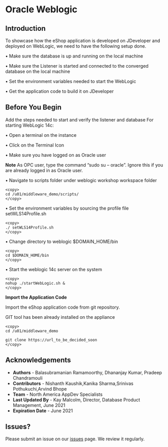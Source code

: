 # Oracle Weblogic

## Introduction

To showcase how the eShop application is developed on JDeveloper and deployed on WebLogic, we need to have the following setup done.

•	Make sure the database is up and running on the local machine 

•	Make sure the Listener is started and connected to the converged database on the local machine

•	Set the environment variables needed to start the WebLogic 

•	Get the application code to build it on JDeveloper


## Before You Begin

Add the steps needed to start and verify the listener and database
For starting WebLogic 14c:

• Open a terminal on the instance

• Click on the Terminal Icon

• Make sure you have logged on as Oracle user

**Note** As OPC user, type the command  “sudo su – oracle”.
Ignore this if you are already logged in as Oracle user.

• Navigate to scripts folder under weblogic workshop workspace folder

````
<copy>
cd /u01/middleware_demo/scripts/
</copy>
````

• Set the environment variables by sourcing the profile file setWLS14Profile.sh

````
<copy>
./ setWLS14Profile.sh
</copy>
````

• Change directory to weblogic $DOMAIN_HOME/bin

````
<copy>
cd $DOMAIN_HOME/bin
</copy>
````

• Start the weblogic 14c server on the system

````
<copy>
nohup ./startWebLogic.sh &
</copy>
````

**Import the Application Code**

Import the eShop application code from git repository. 

GIT tool has been already installed on the appliance

````
<copy>
cd /u01/middleware_demo

git clone https://url_to_be_decided_soon
</copy>
````

## Acknowledgements

- **Authors** - Balasubramanian Ramamoorthy, Dhananjay Kumar, Pradeep Chandramouli
- **Contributors** - Nishanth Kaushik,Kanika Sharma,Srinivas Pothukuchi,Arvind Bhope
- **Team** - North America AppDev Specialists
- **Last Updated By** - Kay Malcolm, Director, Database Product Management, June 2021
- **Expiration Date** - June 2021


## Issues?
Please submit an issue on our [issues](https://github.com/oracle/learning-library/issues) page. We review it regularly.

      